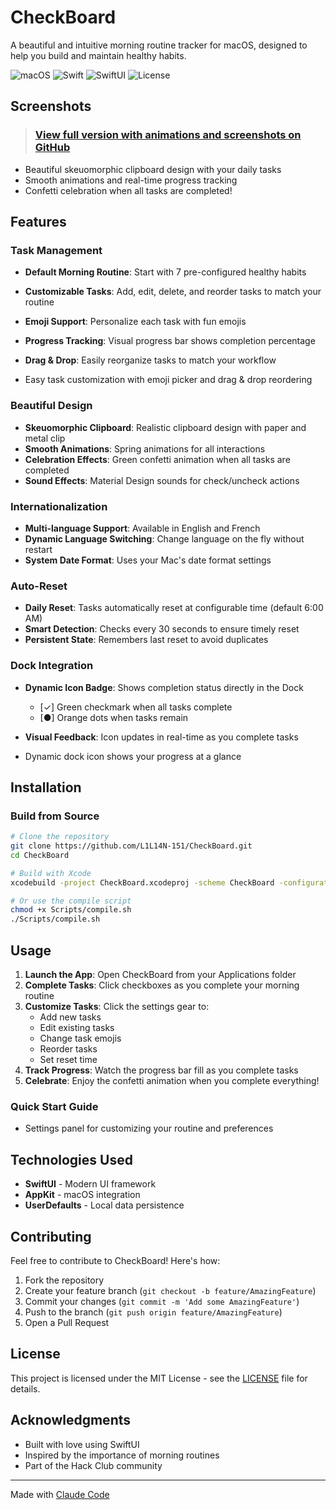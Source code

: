# CheckBoard

A beautiful and intuitive morning routine tracker for macOS, designed to help you build and maintain healthy habits.

![macOS](https://img.shields.io/badge/macOS-11.0%2B-blue)
![Swift](https://img.shields.io/badge/Swift-5.0-orange)
![SwiftUI](https://img.shields.io/badge/SwiftUI-3.0-purple)
![License](https://img.shields.io/badge/license-MIT-green)

## Screenshots

> ### [View full version with animations and screenshots on GitHub](https://github.com/L1L14N-151/CheckBoard)

- Beautiful skeuomorphic clipboard design with your daily tasks
- Smooth animations and real-time progress tracking
- Confetti celebration when all tasks are completed!

## Features

### Task Management
- **Default Morning Routine**: Start with 7 pre-configured healthy habits
- **Customizable Tasks**: Add, edit, delete, and reorder tasks to match your routine
- **Emoji Support**: Personalize each task with fun emojis
- **Progress Tracking**: Visual progress bar shows completion percentage
- **Drag & Drop**: Easily reorganize tasks to match your workflow

- Easy task customization with emoji picker and drag & drop reordering

### Beautiful Design
- **Skeuomorphic Clipboard**: Realistic clipboard design with paper and metal clip
- **Smooth Animations**: Spring animations for all interactions
- **Celebration Effects**: Green confetti animation when all tasks are completed
- **Sound Effects**: Material Design sounds for check/uncheck actions

### Internationalization
- **Multi-language Support**: Available in English and French
- **Dynamic Language Switching**: Change language on the fly without restart
- **System Date Format**: Uses your Mac's date format settings

### Auto-Reset
- **Daily Reset**: Tasks automatically reset at configurable time (default 6:00 AM)
- **Smart Detection**: Checks every 30 seconds to ensure timely reset
- **Persistent State**: Remembers last reset to avoid duplicates

### Dock Integration
- **Dynamic Icon Badge**: Shows completion status directly in the Dock
  - [✓] Green checkmark when all tasks complete
  - [●] Orange dots when tasks remain
- **Visual Feedback**: Icon updates in real-time as you complete tasks

- Dynamic dock icon shows your progress at a glance

## Installation

### Build from Source
```bash
# Clone the repository
git clone https://github.com/L1L14N-151/CheckBoard.git
cd CheckBoard

# Build with Xcode
xcodebuild -project CheckBoard.xcodeproj -scheme CheckBoard -configuration Release

# Or use the compile script
chmod +x Scripts/compile.sh
./Scripts/compile.sh
```

## Usage

1. **Launch the App**: Open CheckBoard from your Applications folder
2. **Complete Tasks**: Click checkboxes as you complete your morning routine
3. **Customize Tasks**: Click the settings gear to:
   - Add new tasks
   - Edit existing tasks
   - Change task emojis
   - Reorder tasks
   - Set reset time
4. **Track Progress**: Watch the progress bar fill as you complete tasks
5. **Celebrate**: Enjoy the confetti animation when you complete everything!

### Quick Start Guide

- Settings panel for customizing your routine and preferences

## Technologies Used

- **SwiftUI** - Modern UI framework
- **AppKit** - macOS integration
- **UserDefaults** - Local data persistence

## Contributing

Feel free to contribute to CheckBoard! Here's how:

1. Fork the repository
2. Create your feature branch (`git checkout -b feature/AmazingFeature`)
3. Commit your changes (`git commit -m 'Add some AmazingFeature'`)
4. Push to the branch (`git push origin feature/AmazingFeature`)
5. Open a Pull Request

## License

This project is licensed under the MIT License - see the [LICENSE](LICENSE) file for details.

## Acknowledgments

- Built with love using SwiftUI
- Inspired by the importance of morning routines
- Part of the Hack Club community

---

Made with [Claude Code](https://claude.ai/code)